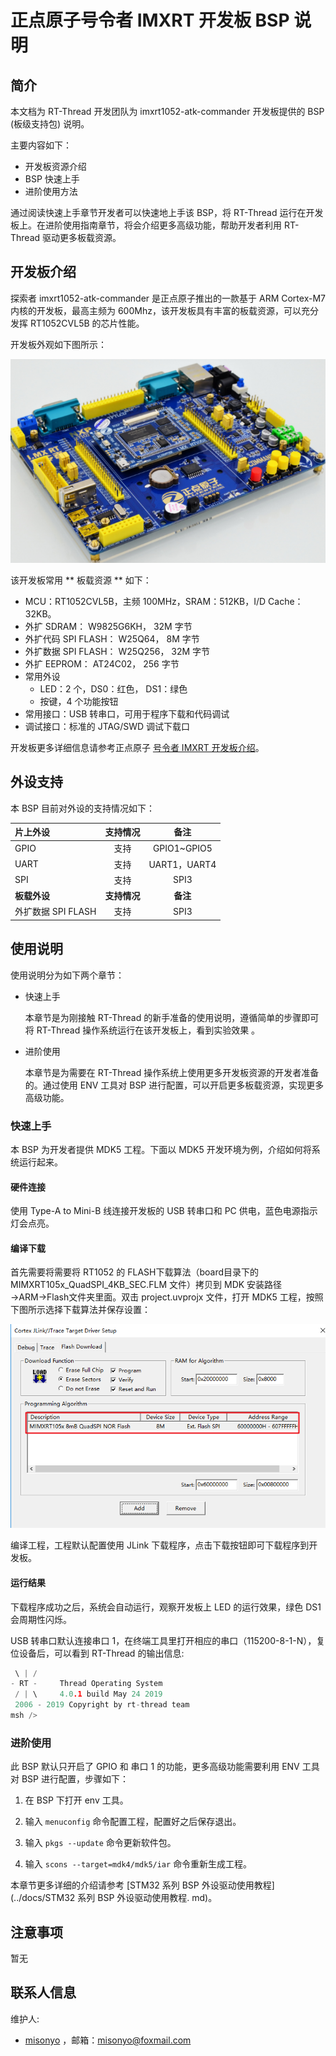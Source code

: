 # 正点原子号令者 IMXRT 开发板 BSP 说明

## 简介

本文档为 RT-Thread 开发团队为 imxrt1052-atk-commander 开发板提供的 BSP (板级支持包) 说明。

主要内容如下：

- 开发板资源介绍
- BSP 快速上手
- 进阶使用方法

通过阅读快速上手章节开发者可以快速地上手该 BSP，将 RT-Thread 运行在开发板上。在进阶使用指南章节，将会介绍更多高级功能，帮助开发者利用 RT-Thread 驱动更多板载资源。

## 开发板介绍

探索者 imxrt1052-atk-commander 是正点原子推出的一款基于 ARM Cortex-M7 内核的开发板，最高主频为 600Mhz，该开发板具有丰富的板载资源，可以充分发挥 RT1052CVL5B 的芯片性能。

开发板外观如下图所示：

![board](figures/board.png)

该开发板常用 ** 板载资源 ** 如下：

- MCU：RT1052CVL5B，主频 100MHz，SRAM：512KB，I/D Cache：32KB。
- 外扩 SDRAM： W9825G6KH， 32M 字节
- 外扩代码 SPI FLASH： W25Q64， 8M 字节
- 外扩数据 SPI FLASH： W25Q256， 32M 字节
- 外扩 EEPROM： AT24C02， 256 字节
- 常用外设
  - LED：2 个，DS0：红色， DS1：绿色
  - 按键，4 个功能按钮
- 常用接口：USB 转串口，可用于程序下载和代码调试
- 调试接口：标准的 JTAG/SWD 调试下载口

开发板更多详细信息请参考正点原子 [号令者 IMXRT 开发板介绍](http://www.openedv.com/forum.php?mod=viewthread&tid=268974)。

## 外设支持

本 BSP 目前对外设的支持情况如下：

| 片上外设 | 支持情况 |               备注                |
| :------------ | :----------: | :-----------------------------------: |
| GPIO         |     支持     | GPIO1~GPIO5  |
| UART         |     支持     |  UART1，UART4      |
| SPI         |     支持      |  SPI3      |
| **板载外设** | **支持情况** |               **备注**                |
| 外扩数据 SPI FLASH    |     支持      |  SPI3      |

## 使用说明

使用说明分为如下两个章节：

- 快速上手

    本章节是为刚接触 RT-Thread 的新手准备的使用说明，遵循简单的步骤即可将 RT-Thread 操作系统运行在该开发板上，看到实验效果 。

- 进阶使用

    本章节是为需要在 RT-Thread 操作系统上使用更多开发板资源的开发者准备的。通过使用 ENV 工具对 BSP 进行配置，可以开启更多板载资源，实现更多高级功能。


### 快速上手

本 BSP 为开发者提供 MDK5 工程。下面以 MDK5 开发环境为例，介绍如何将系统运行起来。

#### 硬件连接

使用 Type-A to Mini-B 线连接开发板的 USB 转串口和 PC 供电，蓝色电源指示灯会点亮。

#### 编译下载

首先需要将需要将 RT1052 的 FLASH下载算法（board目录下的 MIMXRT105x_QuadSPI_4KB_SEC.FLM 文件）拷贝到 MDK 安装路径→ARM→Flash文件夹里面。双击 project.uvprojx 文件，打开 MDK5 工程，按照下图所示选择下载算法并保存设置：

![下载算法](figures/flash.png)

编译工程，工程默认配置使用 JLink 下载程序，点击下载按钮即可下载程序到开发板。

#### 运行结果

下载程序成功之后，系统会自动运行，观察开发板上 LED 的运行效果，绿色 DS1 会周期性闪烁。

USB 转串口默认连接串口 1，在终端工具里打开相应的串口（115200-8-1-N），复位设备后，可以看到 RT-Thread 的输出信息:

```c
 \ | /
- RT -     Thread Operating System
 / | \     4.0.1 build May 24 2019
 2006 - 2019 Copyright by rt-thread team
msh />
```
### 进阶使用

此 BSP 默认只开启了 GPIO 和 串口 1 的功能，更多高级功能需要利用 ENV 工具对 BSP 进行配置，步骤如下：

1. 在 BSP 下打开 env 工具。

2. 输入 `menuconfig` 命令配置工程，配置好之后保存退出。

3. 输入 `pkgs --update` 命令更新软件包。

4. 输入 `scons --target=mdk4/mdk5/iar` 命令重新生成工程。

本章节更多详细的介绍请参考 [STM32 系列 BSP 外设驱动使用教程](../docs/STM32 系列 BSP 外设驱动使用教程. md)。

## 注意事项

暂无

## 联系人信息

维护人:

- [misonyo](https://github.com/misonyo) ，邮箱：<misonyo@foxmail.com>
